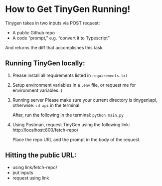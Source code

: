 # How to Get TinyGen Running!

Tinygen takes in two inputs via POST request:
- A public Github repo
- A code “prompt,” e.g. “convert it to Typescript”

And returns the diff that accomplishes this task.

## Running TinyGen locally: 
1. Please install all requirements listed in `requirements.txt`

2. Setup environment variables in a `.env` file, or request me for environment variables :)

3. Running server
   Please make sure your current directory is tinygen\api, otherwise: 
   `cd api`
   in the terminal.

   After, run the following in the terminal: 
   `python main.py`

5. Using Postman, request TinyGen using the following link:
   http://localhost:800/fetch-repo/

   Place the repo URL and the prompt in the body of the request. 

## Hitting the public URL: 
- using link/fetch-repo/
- put inputs
- request using link 

